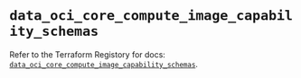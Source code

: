 # `data_oci_core_compute_image_capability_schemas`

Refer to the Terraform Registory for docs: [`data_oci_core_compute_image_capability_schemas`](https://registry.terraform.io/providers/oracle/oci/6.18.0/docs/data-sources/core_compute_image_capability_schemas).

